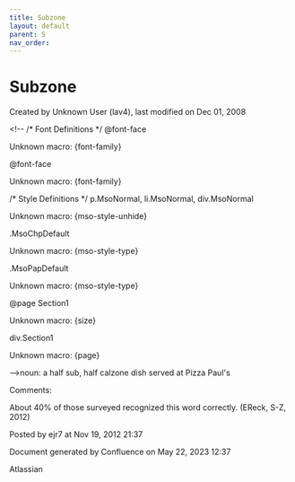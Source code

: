 ```yaml
---
title: Subzone
layout: default
parent: S
nav_order:
---
```


# Subzone

Created by  Unknown User (lav4), last modified on Dec 01, 2008

&lt;!--  /* Font Definitions */  @font-face 	

Unknown macro: {font-family} 

@font-face 	

Unknown macro: {font-family} 

/* Style Definitions */  p.MsoNormal, li.MsoNormal, div.MsoNormal 	

Unknown macro: {mso-style-unhide} 

.MsoChpDefault 	

Unknown macro: {mso-style-type} 

.MsoPapDefault 	

Unknown macro: {mso-style-type} 

@page Section1 	

Unknown macro: {size} 

div.Section1 	

Unknown macro: {page} 

--&gt;noun: a half sub, half calzone dish served at Pizza Paul's

Comments:

About 40% of those surveyed recognized this word correctly. (EReck, S-Z, 2012)

Posted by ejr7 at Nov 19, 2012 21:37

Document generated by Confluence on May 22, 2023 12:37

Atlassian
